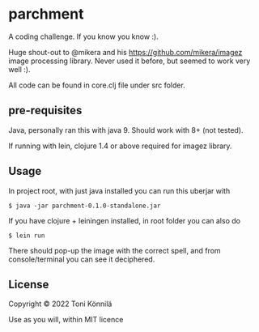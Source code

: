 # parchment

A coding challenge. If you know you know :).

Huge shout-out to @mikera and his https://github.com/mikera/imagez image processing library. Never used it before, but seemed to work very well :).

All code can be found in core.clj file under src folder.

## pre-requisites
Java, personally ran this with java 9. Should work with 8+ (not tested).

If running with lein, clojure 1.4 or above required for imagez library.

## Usage

In project root, with just java installed you can run this uberjar with

    $ java -jar parchment-0.1.0-standalone.jar

If you have clojure + leiningen installed, in root folder you can also do

    $ lein run

There should pop-up the image with the correct spell, and from console/terminal you can see it deciphered.

## License

Copyright © 2022 Toni Könnilä

Use as you will, within MIT licence
